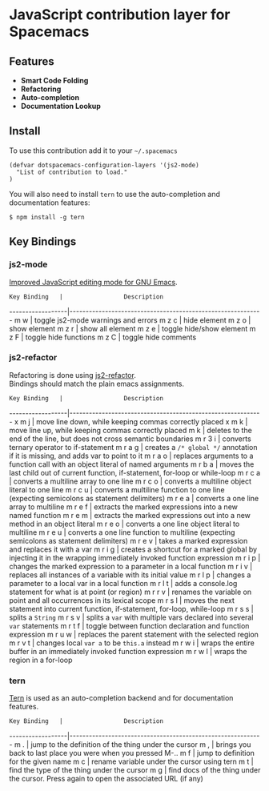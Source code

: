 # JavaScript contribution layer for Spacemacs

## Features

- **Smart Code Folding**
- **Refactoring**
- **Auto-completion**
- **Documentation Lookup**

## Install

To use this contribution add it to your `~/.spacemacs`

```elisp
(defvar dotspacemacs-configuration-layers '(js2-mode)
  "List of contribution to load."
)
```

You will also need to install `tern` to use the auto-completion and
documentation features:

```shell
$ npm install -g tern
```

## Key Bindings

### js2-mode

[Improved JavaScript editing mode for GNU Emacs](https://github.com/mooz/js2-mode).

    Key Binding   |                 Description
------------------|------------------------------------------------------------
<SPC> m w         | toggle js2-mode warnings and errors
<SPC> m z c       | hide element
<SPC> m z o       | show element
<SPC> m z r       | show all element
<SPC> m z e       | toggle hide/show element
<SPC> m z F       | toggle hide functions
<SPC> m z C       | toggle hide comments

### js2-refactor

Refactoring is done using [js2-refactor](https://github.com/magnars/js2-refactor.el).  
Bindings should match the plain emacs assignments.

    Key Binding   |                 Description
------------------|------------------------------------------------------------
<SPC> x m j       | move line down, while keeping commas correctly placed
<SPC> x m k       | move line up, while keeping commas correctly placed
<SPC> m k         | deletes to the end of the line, but does not cross semantic boundaries
<SPC> m r 3 i     | converts ternary operator to if-statement
<SPC> m r a g     | creates a `/* global */` annotation if it is missing, and adds var to point to it
<SPC> m r a o     | replaces arguments to a function call with an object literal of named arguments
<SPC> m r b a     | moves the last child out of current function, if-statement, for-loop or while-loop
<SPC> m r c a     | converts a multiline array to one line
<SPC> m r c o     | converts a multiline object literal to one line
<SPC> m r c u     | converts a multiline function to one line (expecting semicolons as statement delimiters)
<SPC> m r e a     | converts a one line array to multiline
<SPC> m r e f     | extracts the marked expressions into a new named function
<SPC> m r e m     | extracts the marked expressions out into a new method in an object literal
<SPC> m r e o     | converts a one line object literal to multiline
<SPC> m r e u     | converts a one line function to multiline (expecting semicolons as statement delimiters)
<SPC> m r e v     | takes a marked expression and replaces it with a var
<SPC> m r i g     | creates a shortcut for a marked global by injecting it in the wrapping immediately invoked function expression
<SPC> m r i p     | changes the marked expression to a parameter in a local function
<SPC> m r i v     | replaces all instances of a variable with its initial value
<SPC> m r l p     | changes a parameter to a local var in a local function
<SPC> m r l t     | adds a console.log statement for what is at point (or region)
<SPC> m r r v     | renames the variable on point and all occurrences in its lexical scope
<SPC> m r s l     | moves the next statement into current function, if-statement, for-loop, while-loop
<SPC> m r s s     | splits a `String`
<SPC> m r s v     | splits a `var` with multiple vars declared into several `var` statements
<SPC> m r t f     | toggle between function declaration and function expression
<SPC> m r u w     | replaces the parent statement with the selected region
<SPC> m r v t     | changes local `var a` to be `this.a` instead
<SPC> m r w i     | wraps the entire buffer in an immediately invoked function expression
<SPC> m r w l     | wraps the region in a for-loop

### tern

[Tern](http://ternjs.net/) is used as an auto-completion backend and for documentation features.

    Key Binding   |                 Description
------------------|------------------------------------------------------------
<SPC> m .       | jump to the definition of the thing under the cursor
<SPC> m ,       | brings you back to last place you were when you pressed M-..
<SPC> m f       | jump to definition for the given name
<SPC> m c       | rename variable under the cursor using tern
<SPC> m t       | find the type of the thing under the cursor
<SPC> m g       | find docs of the thing under the cursor. Press again to open the associated URL (if any)
